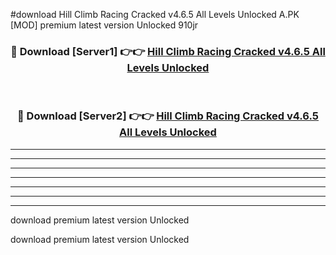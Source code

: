 #download Hill Climb Racing Cracked v4.6.5 All Levels Unlocked A.PK [MOD] premium latest version Unlocked 910jr 



<div align="center">
<h3>🔴 Download [Server1] 👉👉 <a href="https://download1apk.web.app/">Hill Climb Racing Cracked v4.6.5 All Levels Unlocked</a></h3><br>

<h3>🔴 Download [Server2] 👉👉 <a href="https://download1apk.web.app/">Hill Climb Racing Cracked v4.6.5 All Levels Unlocked</a></h3>
</div>





----------------------------------------------------------

----------------------------------------------------------

----------------------------------------------------------

----------------------------------------------------------

----------------------------------------------------------

----------------------------------------------------------

----------------------------------------------------------

download premium latest version Unlocked

download premium latest version Unlocked
